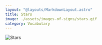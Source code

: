 ```yaml
---
layout: "@layouts/MarkdownLayout.astro"
title: Stars
image: ./assets/images-of-signs/stars.gif
category: Vocabulary
---
```


![Stars](@signs/stars.gif)
